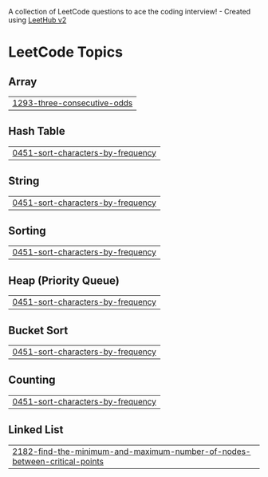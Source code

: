 A collection of LeetCode questions to ace the coding interview! - Created using [LeetHub v2](https://github.com/arunbhardwaj/LeetHub-2.0)
<!---LeetCode Topics Start-->
# LeetCode Topics
## Array
|  |
| ------- |
| [1293-three-consecutive-odds](https://github.com/harshkhulla/Leetcode-Part-II/tree/master/1293-three-consecutive-odds) |
## Hash Table
|  |
| ------- |
| [0451-sort-characters-by-frequency](https://github.com/harshkhulla/Leetcode-Part-II/tree/master/0451-sort-characters-by-frequency) |
## String
|  |
| ------- |
| [0451-sort-characters-by-frequency](https://github.com/harshkhulla/Leetcode-Part-II/tree/master/0451-sort-characters-by-frequency) |
## Sorting
|  |
| ------- |
| [0451-sort-characters-by-frequency](https://github.com/harshkhulla/Leetcode-Part-II/tree/master/0451-sort-characters-by-frequency) |
## Heap (Priority Queue)
|  |
| ------- |
| [0451-sort-characters-by-frequency](https://github.com/harshkhulla/Leetcode-Part-II/tree/master/0451-sort-characters-by-frequency) |
## Bucket Sort
|  |
| ------- |
| [0451-sort-characters-by-frequency](https://github.com/harshkhulla/Leetcode-Part-II/tree/master/0451-sort-characters-by-frequency) |
## Counting
|  |
| ------- |
| [0451-sort-characters-by-frequency](https://github.com/harshkhulla/Leetcode-Part-II/tree/master/0451-sort-characters-by-frequency) |
## Linked List
|  |
| ------- |
| [2182-find-the-minimum-and-maximum-number-of-nodes-between-critical-points](https://github.com/harshkhulla/Leetcode-Part-II/tree/master/2182-find-the-minimum-and-maximum-number-of-nodes-between-critical-points) |
<!---LeetCode Topics End-->